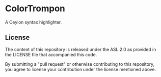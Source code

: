ColorTrompon
=================

A Ceylon syntax highlighter.

License
-------

The content of this repository is released under the ASL 2.0 as provided in the LICENSE file that accompanied this code.

By submitting a "pull request" or otherwise contributing to this repository, you agree to license your contribution under the license mentioned above.
